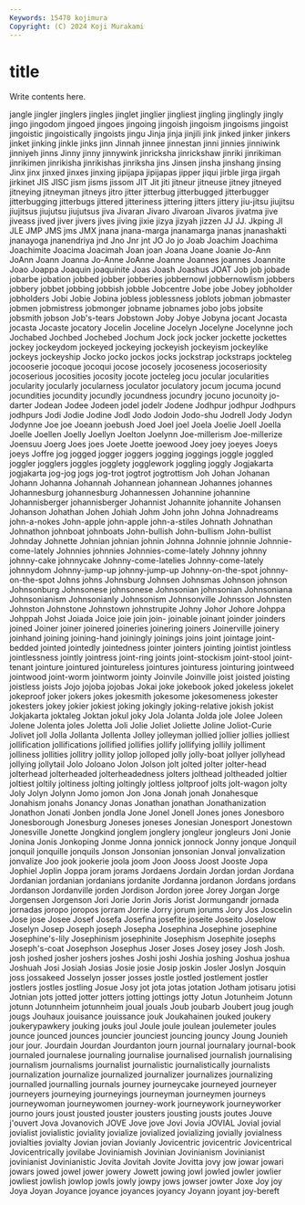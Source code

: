 ```yaml
---
Keywords: 15470 kojimura
Copyright: (C) 2024 Koji Murakami
---
```


# title

Write contents here.



jangle
jingler jinglers jingles jinglet jinglier jingliest jingling jinglingly jingly jingo
jingodom jingoed jingoes jingoing jingoish jingoism jingoisms jingoist jingoistic jingoistically
jingoists jingu Jinja jinja jinjili jink jinked jinker jinkers jinket
jinking jinkle jinks jinn Jinnah jinnee jinnestan jinni jinnies jinniwink
jinniyeh jinns Jinny jinny jinnywink jinricksha jinrickshaw jinriki jinrikiman jinrikimen
jinrikisha jinrikishas jinriksha jins Jinsen jinsha jinshang jinsing Jinx jinx
jinxed jinxes jinxing jipijapa jipijapas jipper jiqui jirble jirga jirgah
jirkinet JIS JISC jism jisms jissom JIT Jit jiti jitneur
jitneuse jitney jitneyed jitneying jitneyman jitneys jitro jitter jitterbug jitterbugged
jitterbugger jitterbugging jitterbugs jittered jitteriness jittering jitters jittery jiu-jitsu jiujitsu
jiujitsus jiujutsu jiujutsus jiva Jivaran Jivaro Jivaroan Jivaros jivatma jive
jiveass jived jiver jivers jives jiving jixie jizya jizyah jizzen
JJ JJ. Jkping Jl JLE JMP JMS jms JMX jnana
jnana-marga jnanamarga jnanas jnanashakti jnanayoga jnanendriya jnd Jno Jnr jnt
JO Jo jo Joab Joachim Joachima Joachimite Joacima Joacimah Joan
joan Joana Joane Joanie Jo-Ann JoAnn Joann Joanna Jo-Anne JoAnne
Joanne Joannes joannes Joannite Joao Joappa Joaquin joaquinite Joas Joash
Joashus JOAT Job job jobade jobarbe jobation jobbed jobber jobberies
jobbernowl jobbernowlism jobbers jobbery jobbet jobbing jobbish jobble Jobcentre Jobe
jobe Jobey jobholder jobholders Jobi Jobie Jobina jobless joblessness joblots
jobman jobmaster jobmen jobmistress jobmonger jobname jobnames jobo jobs jobsite
jobsmith jobson Job's-tears Jobstown Joby Jobye Jobyna jocant Jocasta jocasta
Jocaste jocatory Jocelin Joceline Jocelyn Jocelyne Jocelynne joch Jochabed Jochbed
Jochebed Jochum Jock jock jocker jockette jockettes jockey jockeydom jockeyed
jockeying jockeyish jockeyism jockeylike jockeys jockeyship Jocko jocko jockos jocks
jockstrap jockstraps jockteleg jocooserie jocoque jocoqui jocose jocosely jocoseness jocoseriosity
jocoserious jocosities jocosity jocote jocteleg jocu jocular jocularities jocularity jocularly
jocularness joculator joculatory jocum jocuma jocund jocundities jocundity jocundly jocundness
jocundry jocuno jocunoity jo-darter Jodean Jodee Jodeen jodel jodelr Jodene
Jodhpur jodhpur Jodhpurs jodhpurs Jodi Jodie Jodine Jodl Jodo Jodoin
Jodo-shu Jodrell Jody Jodyn Jodynne Joe joe Joeann joebush Joed
Joel joel Joela Joelie Joell Joella Joelle Joellen Joelly Joellyn
Joelton Joelynn Joe-millerism Joe-millerize Joensuu Joerg Joes joes Joete Joette
joewood Joey joey joeyes Joeys joeys Joffre jog jogged jogger
joggers jogging joggings joggle joggled joggler jogglers joggles jogglety jogglework
joggling joggly Jogjakarta jogjakarta jog-jog jogs jog-trot jogtrot jogtrottism Joh
Johan Johanan Johann Johanna Johannah Johannean johannean Johannes johannes Johannesburg
johannesburg Johannessen Johannine johannine Johannisberger johannisberger Johannist Johannite johannite Johansen
Johanson Johathan Johen Johiah Johm John john Johna Johnadreams john-a-nokes
John-apple john-apple john-a-stiles Johnath Johnathan Johnathon johnboat johnboats John-bullish John-bullism
John-bullist Johnday Johnette Johnian johnian johnin Johnna Johnnie johnnie Johnnie-come-lately
Johnnies johnnies Johnnies-come-lately Johnny johnny johnny-cake johnnycake Johnny-come-latelies Johnny-come-lately johnnydom
Johnny-jump-up johnny-jump-up Johnny-on-the-spot johnny-on-the-spot Johns johns Johnsburg Johnsen Johnsmas Johnson
johnson Johnsonburg Johnsonese johnsonese Johnsonian johnsonian Johnsoniana Johnsonianism Johnsonianly Johnsonism
Johnsonville Johnsson Johnsten Johnston Johnstone Johnstown johnstrupite Johny Johor Johore
Johppa Johppah Johst Joiada Joice joie join join- joinable joinant
joinder joinders joined Joiner joiner joinered joineries joinering joiners Joinerville
joinery joinhand joining joining-hand joiningly joinings joins joint jointage joint-bedded
jointed jointedly jointedness jointer jointers jointing jointist jointless jointlessness jointly
jointress joint-ring joints joint-stockism joint-stool joint-tenant jointure jointured jointureless jointures
jointuress jointuring jointweed jointwood joint-worm jointworm jointy Joinvile Joinville joist
joisted joisting joistless joists Jojo jojoba jojobas Jokai joke jokebook
joked jokeless jokelet jokeproof joker jokers jokes jokesmith jokesome jokesomeness
jokester jokesters jokey jokier jokiest joking jokingly joking-relative jokish jokist
Jokjakarta joktaleg Joktan jokul joky Jola Jolanta Jolda jole Jolee
Joleen Jolene Jolenta joles Joletta Joli Jolie Joliet Joliette Joline
Joliot-Curie Jolivet joll Jolla Jollanta Jollenta Jolley jolleyman jollied jollier
jollies jolliest jollification jollifications jollified jollifies jollify jollifying jollily jolliment
jolliness jollities jollitry jollity jollop jolloped jolly jolly-boat jollyer jollyhead
jollying jollytail Jolo Joloano Jolon Jolson jolt jolted jolter jolter-head
jolterhead jolterheaded jolterheadedness jolters jolthead joltheaded joltier joltiest joltily joltiness
jolting joltingly joltless joltproof jolts jolt-wagon jolty Joly Jolyn Jolynn
Jomo jomon Jon Jona Jonah jonah Jonahesque Jonahism jonahs Jonancy
Jonas Jonathan jonathan Jonathanization Jonathon Jonati Jonben jondla Jone Jonel
Jonell Jones jones Jonesboro Jonesborough Jonesburg Joneses joneses Jonesian Jonesport
Jonestown Jonesville Jonette Jongkind jonglem jonglery jongleur jongleurs Joni Jonie
Jonina Jonis Jonkoping Jonme Jonna jonnick jonnock Jonny jonque Jonquil
jonquil jonquille jonquils Jonson Jonsonian jonsonian Jonval jonvalization jonvalize Joo
jook jookerie joola joom Joon Jooss Joost Jooste Jopa Jophiel
Joplin Joppa joram jorams Jordaens Jordain Jordan jordan Jordana Jordanian
jordanian jordanians jordanite Jordanna jordanon Jordans jordans Jordanson Jordanville jorden
Jordison Jordon joree Jorey Jorgan Jorge Jorgensen Jorgenson Jori Jorie
Jorin Joris Jorist Jormungandr jornada jornadas joropo joropos jorram Jorrie
Jorry jorum jorums Jory Jos Joscelin Jose jose Josee Josef
Josefa Josefina josefite joseite Joseito Joselow Joselyn Josep Joseph joseph
Josepha Josephina Josephine josephine Josephine's-lily Josephinism josephinite Josephism Josephite josephs
Joseph's-coat Josephson Josephus Joser Joses Josey josey Josh Josh. josh
joshed josher joshers joshes Joshi joshi Joshia joshing Joshua joshua
Joshuah Josi Josiah Josias Josie josie Josip joskin Josler Joslyn
Josquin joss jossakeed Josselyn josser josses jostle jostled jostlement jostler
jostlers jostles jostling Josue Josy jot jota jotas jotation Jotham
jotisaru jotisi Jotnian jots jotted jotter jotters jotting jottings jotty
Jotun Jotunheim Jotunn jotunn Jotunnheim jotunnheim joual jouals Joub joubarb
Joubert joug jough jougs Jouhaux jouisance jouissance jouk Joukahainen jouked
joukery joukerypawkery jouking jouks joul Joule joule joulean joulemeter joules
jounce jounced jounces jouncier jounciest jouncing jouncy Joung Jounieh jour
jour. Jourdain Jourdan Jourdanton journ journal journalary journal-book journaled journalese
journaling journalise journalised journalish journalising journalism journalisms journalist journalistic journalistically
journalists journalization journalize journalized journalizer journalizes journalizing journalled journalling journals
journey journeycake journeyed journeyer journeyers journeying journeyings journeyman journeymen journeys
journeywoman journeywomen journey-work journeywork journeyworker journo jours joust jousted jouster
jousters jousting jousts joutes Jouve j'ouvert Jova Jovanovich JOVE Jove
jove Jovi Jovia JOVIAL Jovial jovial jovialist jovialistic joviality jovialize
jovialized jovializing jovially jovialness jovialties jovialty Jovian jovian Jovianly Jovicentric
jovicentric Jovicentrical Jovicentrically jovilabe Joviniamish Jovinian Jovinianism Jovinianist jovinianist Jovinianistic
Jovita Jovitah Jovite Jovitta jovy jow jowar jowari jowars jowed
jowel jower jowery Jowett jowing jowl jowled jowler jowlier jowliest
jowlish jowlop jowls jowly jowpy jows jowser jowter Joxe Joy
joy Joya Joyan Joyance joyance joyances joyancy Joyann joyant joy-bereft
